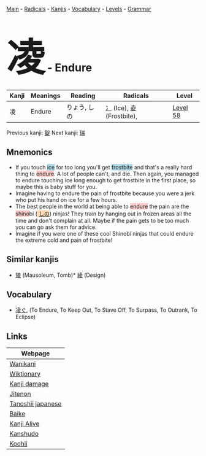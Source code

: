 <style> bigfont {font-size: 100px}</style>
[Main](../index.md) -
[Radicals](../radicals.md) -
[Kanjis](../kanjis.md) -
[Vocabulary](../vocabulary.md) -
[Levels](../levels.md) -
[Grammar](../grammar.md)
# <bigfont> 凌</bigfont> - Endure 

| Kanji | Meanings | Reading | Radicals | Level |
| --- | --- | --- | --- | --- |
| 凌 | Endure | りょう, しの | [冫](../radicals/冫.md) (Ice), [夌](../radicals/夌.md) (Frostbite),  | [Level 58](../levels/wk_level58.md) |

Previous kanji: [錠](錠.md) Next kanji: [瑞](瑞.md) 

## Mnemonics
 * If you touch <span style="background-color:#ADD8E6"> ice</span> for too long you'll get <span style="background-color:#ADD8E6"> frostbite</span> and that's a really hard thing to <span style="background-color:#ffcccb"> endure</span>. A lot of people can't, and die. Then again, you managed to endure touching ice long enough to get frostbite in the first place, so maybe this is baby stuff for you.
* Imagine having to endure the pain of frostbite because you were a jerk who put his hand on ice for a few hours.
* The best people in the world at being able to <span style="background-color:#ffcccb"> endure</span> the pain are the <span style="background-color:#ffcccb"> shino</span>bi (<span style="background-color:#fed8b1"> [しの](https://jisho.org/search/しの)</span>) ninjas! They train by hanging out in frozen areas all the time and don't complain at all. Maybe if the pain gets to be too much you can go ask them for advice.
* Imagine if you were one of these cool Shinobi ninjas that could endure the extreme cold and pain of frostbite!


## Similar kanjis
 * [陵](陵.md) (Mausoleum, Tomb)* [綾](綾.md) (Design)


## Vocabulary
 * [凌ぐ](../vocabulary/凌.md), (To Endure, To Keep Out, To Stave Off, To Surpass, To Outrank, To Eclipse)



## Links 

| Webpage |
| --- |
| [Wanikani          ](https://www.wanikani.com/kanji/凌) |
| [Wiktionary        ](https://en.wiktionary.org/wiki/凌) |
| [Kanji damage      ](http://www.kanjidamage.com/kanji/search?utf8=✓&q=凌) |
| [Jitenon           ](https://jitenon.com/kanji/凌) |
| [Tanoshii japanese ](https://www.tanoshiijapanese.com/dictionary/kanji.cfm?k=凌) |
| [Baike             ](https://baike.baidu.com/item/凌) |
| [Kanji Alive       ](https://app.kanjialive.com/凌) |
| [Kanshudo          ](https://www.kanshudo.com/searchmn?q=凌) |
| [Koohii            ](https://kanji.koohii.com/study/kanji/凌) |
